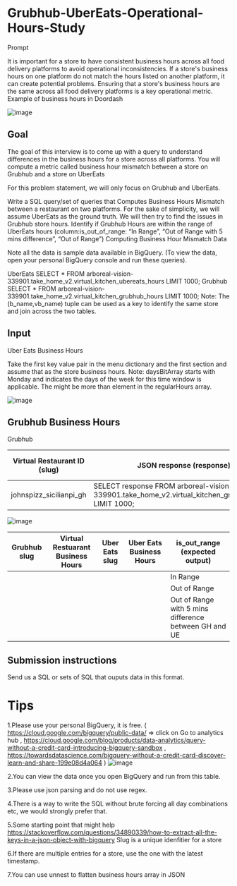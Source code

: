 # Grubhub-UberEats-Operational-Hours-Study

Prompt

It is important for a store to have consistent business hours across all food delivery platforms to avoid operational inconsistencies.
If a store's business hours on one platform do not match the hours listed on another platform, it can create potential problems.
Ensuring that a store's business hours are the same across all food delivery platforms is a key operational metric.
Example of business hours in Doordash

![image](https://github.com/user-attachments/assets/1adfb3c1-df71-4dcc-8514-2a9bc3d8bfd9)


## Goal

The goal of this interview is to come up with a query to understand differences in the business hours for a store across all platforms. You will compute a metric called business hour mismatch between a store on Grubhub and a store on UberEats

For this problem statement, we will only focus on Grubhub and UberEats.

Write a SQL query/set of queries that
Computes Business Hours Mismatch between a restaurant on two platforms. For the sake of simplicity, we will assume UberEats as the ground truth. We will then try to find the issues in Grubhub store hours.
Identify if Grubhub Hours are within the range of UberEats hours (column:is_out_of_range: “In Range”, “Out of Range with 5 mins difference”, “Out of Range”)
Computing Business Hour Mismatch
Data

Note all the data is sample data available in BigQuery. (To view the data, open your personal BigQuery console and run these queries).

UberEats	SELECT * FROM arboreal-vision-339901.take_home_v2.virtual_kitchen_ubereats_hours LIMIT 1000;
Grubhub	SELECT * FROM arboreal-vision-339901.take_home_v2.virtual_kitchen_grubhub_hours LIMIT 1000;
Note: The (b_name,vb_name) tuple can be used as a key to identify the same store and join across the two tables.

## Input

Uber Eats Business Hours

Take the first key value pair in the menu dictionary and the first section and assume that as the store business hours.
Note: daysBitArray starts with Monday and indicates the days of the week for this time window is applicable. The might be more than element in the regularHours array.

![image](https://github.com/user-attachments/assets/bd2160d7-d46d-4db1-8c96-df0f118841c9)


## Grubhub Business Hours

Grubhub

| Virtual Restaurant ID (slug) | JSON response (response) | Link to Block |
|----------|----------|---------|
| johnspizz_sicilianpi_gh   | SELECT response FROM arboreal-vision-339901.take_home_v2.virtual_kitchen_grubhub_hours LIMIT 1000;	

![image](https://github.com/user-attachments/assets/f81670d9-8905-430c-8bcf-4c347374ccdb)


| Grubhub slug | Virtual Restuarant Business Hours| Uber Eats slug | Uber Eats Business Hours | is_out_range (expected output) |
|----------|----------|--------- |---------- |------- |
|          |          |          |           |In Range |
|          |          |          |           |Out of Range |
|          |          |          |           |Out of Range with 5 mins difference between GH and UE|

## Submission instructions

Send us a SQL or sets of SQL that ouputs data in this format.

# Tips


1.Please use your personal BigQuery, it is free. ( https://cloud.google.com/bigquery/public-data/ ⇒ click on Go to analytics hub , https://cloud.google.com/blog/products/data-analytics/query-without-a-credit-card-introducing-bigquery-sandbox , https://towardsdatascience.com/bigquery-without-a-credit-card-discover-learn-and-share-199e08d4a064 )
![image](https://github.com/user-attachments/assets/9b3445a6-65c1-43b3-92a4-e234d63ffb9d)


2.You can view the data once you open BigQuery and run from this table.

3.Please use json parsing and do not use regex.

4.There is a way to write the SQL without brute forcing all day combinations etc, we would strongly prefer that.

5.Some starting point that might help https://stackoverflow.com/questions/34890339/how-to-extract-all-the-keys-in-a-json-object-with-bigquery
Slug is a unique idenfitier for a store

6.If there are multiple entries for a store, use the one with the latest timestamp.

7.You can use unnest to flatten business hours array in JSON






                                              











